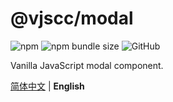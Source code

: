 # @vjscc/modal

![npm](https://img.shields.io/npm/v/@vjscc/modal?style=flat-square)
![npm bundle size](https://img.shields.io/bundlephobia/min/@vjscc/modal?style=flat-square)
![GitHub](https://img.shields.io/github/license/vjscc/modal?style=flat-square)

Vanilla JavaScript modal component.

[简体中文](./README_zh.md) | **English**
